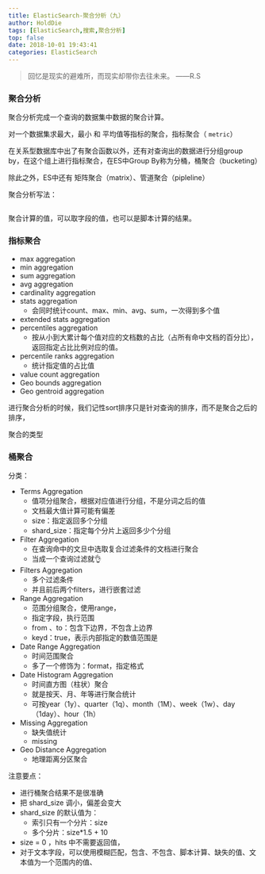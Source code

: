```yaml
---
title: ElasticSearch-聚合分析（九）
author: HoldDie
tags: [ElasticSearch,搜索,聚合分析]
top: false
date: 2018-10-01 19:43:41
categories: ElasticSearch
---
```




> 回忆是现实的避难所，而现实却带你去往未来。 ——R.S

### 聚合分析

聚合分析完成一个查询的数据集中数据的聚合计算。

对一个数据集求最大，最小 和 平均值等指标的聚合，指标聚合（ `metric`）

在关系型数据库中出了有聚合函数以外，还有对查询出的数据进行分组group by，在这个组上进行指标聚合，在ES中Group By称为分桶，桶聚合（bucketing）

除此之外，ES中还有 矩阵聚合（matrix）、管道聚合（pipleline）

聚合分析写法：

```json

```

聚合计算的值，可以取字段的值，也可以是脚本计算的结果。

### 指标聚合

- max aggregation
- min aggregation
- sum aggregation
- avg aggregation
- cardinality aggregation
- stats aggregation
  - 会同时统计count、max、min、avg、sum，一次得到多个值
- extended stats aggregation
- percentiles aggregation
  - 按从小到大累计每个值对应的文档数的占比（占所有命中文档的百分比），返回指定占比比例对应的值。
- percentile ranks aggregation
  - 统计指定值的占比值
- value count aggregation
- Geo bounds aggregation
- Geo gentroid aggregation

进行聚合分析的时候，我们记性sort排序只是针对查询的排序，而不是聚合之后的排序，

聚合的类型

### 桶聚合

分类：

- Terms Aggregation
  - 值项分组聚合，根据对应值进行分组，不是分词之后的值
  - 文档最大值计算可能有偏差
  - size：指定返回多个分组
  - shard_size：指定每个分片上返回多少个分组
- Filter Aggregation
  - 在查询命中的文旦中选取复合过滤条件的文档进行聚合
  - 当成一个查询过滤就👌
- Filters Aggregation
  - 多个过滤条件
  - 并且前后两个filters，进行嵌套过滤
- Range Aggregation
  - 范围分组聚合，使用range，
  - 指定字段，执行范围
  - from 、to：包含下边界，不包含上边界
  - keyd：true，表示内部指定的数值范围是
- Date Range Aggregation
  - 时间范围聚合
  - 多了一个修饰为：format，指定格式
- Date Histogram Aggregation
  - 时间直方图（柱状）聚合
  - 就是按天、月、年等进行聚合统计
  - 可按year（1y）、quarter（1q）、month（1M）、week（1w）、day（1day）、hour（1h）
- Missing Aggregation
  - 缺失值统计
  - missing
- Geo Distance Aggregation
  - 地理距离分区聚合

注意要点：

- 进行桶聚合结果不是很准确
- 把 shard_size 调小，偏差会变大
- shard_size 的默认值为：
  - 索引只有一个分片：size
  - 多个分片：size*1.5 + 10
- size = 0 ，hits 中不需要返回值，
- 对于文本字段，可以使用模糊匹配，包含、不包含、脚本计算、缺失的值、文本值为一个范围内的值、